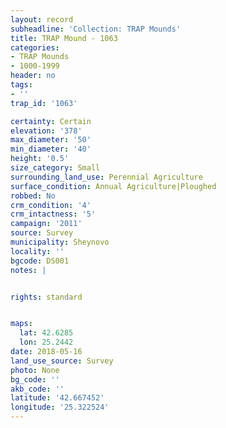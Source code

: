 ```yaml
---
layout: record
subheadline: 'Collection: TRAP Mounds'
title: TRAP Mound - 1063
categories:
- TRAP Mounds
- 1000-1999
header: no
tags:
- ''
trap_id: '1063'

certainty: Certain
elevation: '378'
max_diameter: '50'
min_diameter: '40'
height: '0.5'
size_category: Small
surrounding_land_use: Perennial Agriculture
surface_condition: Annual Agriculture|Ploughed
robbed: No
crm_condition: '4'
crm_intactness: '5'
campaign: '2011'
source: Survey
municipality: Sheynovo
locality: ''
bgcode: DS001
notes: |


rights: standard


maps:
  lat: 42.6285
  lon: 25.2442
date: 2018-05-16
land_use_source: Survey
photo: None
bg_code: ''
akb_code: ''
latitude: '42.667452'
longitude: '25.322524'
---
```

